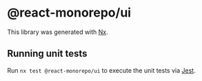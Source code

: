 # @react-monorepo/ui

This library was generated with [Nx](https://nx.dev).

## Running unit tests

Run `nx test @react-monorepo/ui` to execute the unit tests via [Jest](https://jestjs.io).
